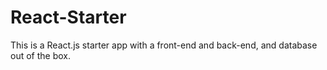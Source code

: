 # React-Starter
This is a React.js starter app with a front-end and back-end, and database out of the box. 
